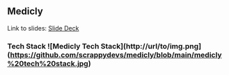 ## Medicly

Link to slides: [Slide Deck](https://www.figma.com/deck/VC09r6406UMwyWl3cCg1Pp/Mobile-Product-Review--Copy-?node-id=2-340&t=bUpJ3Xasq85Pa6kG-1&scaling=min-zoom&content-scaling=fixed&page-id=0%3A1)

### Tech Stack ![Medicly Tech Stack](http://url/to/img.png](https://github.com/scrappydevs/medicly/blob/main/medicly%20tech%20stack.jpg)
